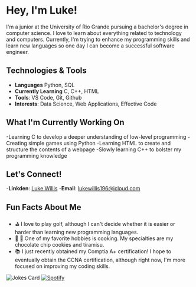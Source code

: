 # Hey, I'm Luke!

I'm a junior at the University of Rio Grande pursuing a bachelor's degree in computer science. I love to learn about everything related to technology and computers. Currently, I'm trying to enhance my programming skills and learn new languages so one day I can become a successful software engineer.

## Technologies & Tools
- **Languages** Python, SQL
- **Currently Learning** C, C++, HTML
- **Tools**: VS Code, Git, Github
- **Interests**: Data Science, Web Applications, Effective Code

## What I'm Currently Working On
-Learning C to develop a deeper understanding of low-level programming
-Creating simple games using Python
-Learning HTML to create and structure the contents of a webpage
-Slowly learning C++ to bolster my programming knowledge

## Let's Connect!
-**Linkden**: [Luke Willis](www.linkedin.com/in/luke-willis-510754357)
-**Email**: lukewillis196@icloud.com

## Fun Facts About Me
- ⛳️ I love to play golf, although I can't decide whether it is easier or harder than learning new programming languages. 
- 🍪 🍰 One of my favorite hobbies is cooking. My specialties are my chocolate chip cookies and tiramisu.
- 📚 I just recently obtained my Comptia A+ certification! I hope to eventually obtain the CCNA certification, although right now, I'm more focused on improving my coding skills.

![Jokes Card](https://readme-jokes.vercel.app/api)
[![Spotify](https://novatorem.vercel.app/api/spotify?background_color=0d1117&border_color=ffffff)](https://open.spotify.com/user/lukeruru)
<!--
**LGWillis/LGWillis** is a ✨ _special_ ✨ repository because its `README.md` (this file) appears on your GitHub profile.

Here are some ideas to get you started:

- 🔭 I’m currently working on ...
- 🌱 I’m currently learning ...
- 👯 I’m looking to collaborate on ...
- 🤔 I’m looking for help with ...
- 💬 Ask me about ...
- 📫 How to reach me: ...
- 😄 Pronouns: ...
- ⚡ Fun fact: ...
-->
